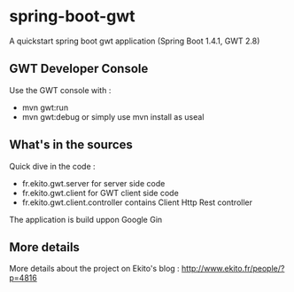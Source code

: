 spring-boot-gwt
===============

A quickstart spring boot gwt application (Spring Boot 1.4.1, GWT 2.8)

## GWT Developer Console

Use the GWT console with : 
- mvn gwt:run
- mvn gwt:debug
or simply use mvn install as useal


## What's in the sources

Quick dive in the code :

- fr.ekito.gwt.server for server side code
- fr.ekito.gwt.client for GWT client side code
- fr.ekito.gwt.client.controller contains Client Http Rest controller

The application is build uppon Google Gin 

## More details

More details about the project on Ekito's blog :  http://www.ekito.fr/people/?p=4816


